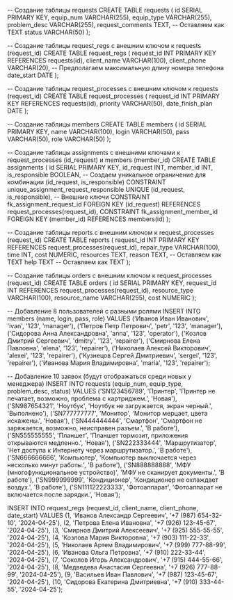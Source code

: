 -- Создание таблицы requests
CREATE TABLE requests (
id SERIAL PRIMARY KEY,
equip_num VARCHAR(255),
equip_type VARCHAR(255),
problem_desc VARCHAR(255),
request_comments TEXT, -- Оставляем как TEXT
status VARCHAR(50)
);

-- Создание таблицы request_regs с внешним ключом к requests (request_id)
CREATE TABLE request_regs (
request_id INT PRIMARY KEY REFERENCES requests(id),
client_name VARCHAR(100),
client_phone VARCHAR(20), -- Предполагаем максимальную длину номера телефона
date_start DATE
);

-- Создание таблицы request_processes с внешним ключом к requests (request_id)
CREATE TABLE request_processes (
request_id INT PRIMARY KEY REFERENCES requests(id),
priority VARCHAR(50),
date_finish_plan DATE
);

-- Создание таблицы members
CREATE TABLE members (
id SERIAL PRIMARY KEY,
name VARCHAR(100),
login VARCHAR(50),
pass VARCHAR(50),
role VARCHAR(50)
);

-- Создание таблицы assignments с внешними ключами к request_processes (id_request) и members (member_id)
CREATE TABLE assignments (
id SERIAL PRIMARY KEY,
id_request INT,
member_id INT,
is_responsible BOOLEAN,
-- Создаем уникальное ограничение для комбинации (id_request, is_responsible)
CONSTRAINT unique_assignment_request_responsible UNIQUE (id_request, is_responsible),
-- Внешние ключи
CONSTRAINT fk_assignment_request_id FOREIGN KEY (id_request) REFERENCES request_processes(request_id),
CONSTRAINT fk_assignment_member_id FOREIGN KEY (member_id) REFERENCES members(id)
);


-- Создание таблицы reports с внешним ключом к request_processes (request_id)
CREATE TABLE reports (
request_id INT PRIMARY KEY REFERENCES request_processes(request_id),
repair_type VARCHAR(100),
time INT,
cost NUMERIC,
resources TEXT,
reason TEXT, -- Оставляем как TEXT
help TEXT -- Оставляем как TEXT
);

-- Создание таблицы orders с внешним ключом к request_processes (request_id)
CREATE TABLE orders (
id SERIAL PRIMARY KEY,
request_id INT REFERENCES request_processes(request_id),
resource_type VARCHAR(100),
resource_name VARCHAR(255),
cost NUMERIC
);



-- Добавление 8 пользователей с разными ролями
INSERT INTO members (name, login, pass, role)
VALUES
('Иванов Иван Иванович', 'ivan', '123', 'manager'),
('Петров Петр Петрович', 'petr', '123', 'manager'),
('Сидорова Анна Александровна', 'anna', '123', 'operator'),
('Козлов Дмитрий Сергеевич', 'dmitry', '123', 'repairer'),
('Смирнова Елена Павловна', 'elena', '123', 'repairer'),
('Николаев Алексей Викторович', 'alexei', '123', 'repairer'),
('Кузнецов Сергей Дмитриевич', 'sergei', '123', 'repairer'),
('Иванова Мария Владимировна', 'maria', '123', 'repairer');



-- Добавление 10 заявок (будут отображаться среди новых у менеджера)
INSERT INTO requests (equip_num, equip_type, problem_desc, status)
VALUES
('SN123456789', 'Принтер', 'Принтер не печатает, возможно, проблема с картриджем.', 'Новая'),
('SN987654321', 'Ноутбук', 'Ноутбук не загружается, экран черный.', 'Выполнено'),
('SN777777777', 'Монитор', 'Монитор мерцает, цвета искажены.', 'Новая'),
('SN444444444', 'Смартфон', 'Смартфон не заряжается, возможно, неисправен разъем.', 'В работе'),
('SN555555555', 'Планшет', 'Планшет тормозит, приложения открываются медленно.', 'Новая'),
('SN222333444', 'Маршрутизатор', 'Нет доступа к Интернету через маршрутизатор.', 'В работе'),
('SN666666666', 'Компьютер', 'Компьютер выключается через несколько минут работы.', 'В работе'),
('SN888888888', 'МФУ (многофункциональное устройство)', 'МФУ не сканирует документы.', 'В работе'),
('SN999999999', 'Кондиционер', 'Кондиционер не охлаждает воздух.', 'В работе'),
('SN111122223333', 'Фотоаппарат', 'Фотоаппарат не включается после зарядки.', 'Новая');

INSERT INTO request_regs (request_id, client_name, client_phone, date_start)
VALUES
(1, 'Иванов Александр Сергеевич', '+7 (987) 654-32-10', '2024-04-25'),
(2, 'Петрова Елена Ивановна', '+7 (926) 123-45-67', '2024-04-25'),
(3, 'Смирнов Дмитрий Алексеевич', '+7 (925) 555-55-55', '2024-04-25'),
(4, 'Козлова Мария Викторовна', '+7 (903) 111-22-33', '2024-04-25'),
(5, 'Николаев Артем Владимирович', '+7 (999) 777-88-99', '2024-04-25'),
(6, 'Иванова Ольга Петровна', '+7 (910) 222-33-44', '2024-04-25'),
(7, 'Соколов Игорь Александрович', '+7 (915) 444-55-66', '2024-04-25'),
(8, 'Медведева Анастасия Сергеевна', '+7 (926) 777-88-99', '2024-04-25'),
(9, 'Васильев Иван Павлович', '+7 (987) 123-45-67', '2024-04-25'),
(10, 'Сидорова Екатерина Дмитриевна', '+7 (910) 333-44-55', '2024-04-25');
